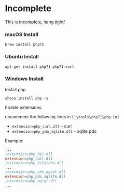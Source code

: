 # Incomplete

This is incomplete, hang tight!

### macOS Install

```shell
brew install php71
```
### Ubuntu Install

```shell
apt-get install php71 php71-curl
```

### Windows Install 

Install php

```shell
choco install php -y
```

Enable extensions:

uncomment the following lines in `C:\tools\php71\php.ini`

* `extension=php_curl.dll` - curl
* `extension=php_pdo_sqlite.dll` - sqlite pdo

Example:

```ini
...
;extension=php_bz2.dll
extension=php_curl.dll
;extension=php_fileinfo.dll
...
;extension=php_pdo_pgsql.dll
extension=php_pdo_sqlite.dll
;extension=php_pgsql.dll
...
```